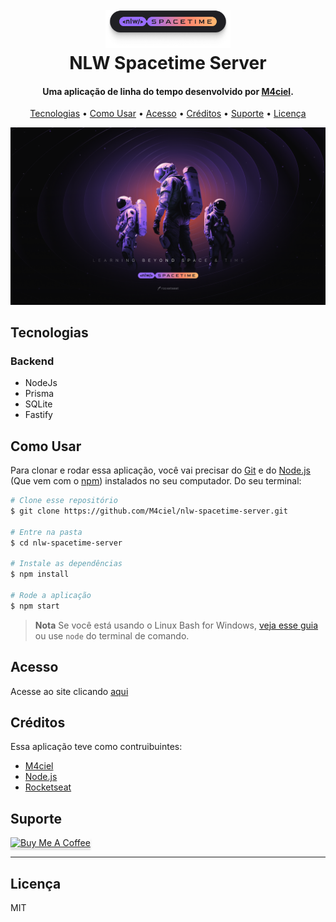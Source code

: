 
<h1 align="center">
  <br>
  <a href=""><img src="./img/logo_nlw_spacetime.png" alt="NlwSpacetime" width="200"></a>
  <br>
  NLW Spacetime Server
  <br>
</h1>

<h4 align="center">Uma aplicação de linha do tempo desenvolvido por <a href="https://github.com/M4ciel" target="_blank">M4ciel</a>.</h4>

<p align="center">
  <!-- <a href="https://badge.fury.io/js/electron-markdownify">
    <img src="https://badge.fury.io/js/electron-markdownify.svg"
         alt="Gitter">
  </a>
  <a href="https://gitter.im/amitmerchant1990/electron-markdownify"><img src="https://badges.gitter.im/amitmerchant1990/electron-markdownify.svg"></a>
  <a href="https://saythanks.io/to/bullredeyes@gmail.com">
      <img src="https://img.shields.io/badge/SayThanks.io-%E2%98%BC-1EAEDB.svg">
  </a>
  <a href="https://www.paypal.me/AmitMerchant">
    <img src="https://img.shields.io/badge/$-donate-ff69b4.svg?maxAge=2592000&amp;style=flat">
  </a> -->
</p>

<p align="center">
  <a href="#tecnologias">Tecnologias</a> •
  <a href="#como-usar">Como Usar</a> •
  <a href="#acesso">Acesso</a> •
  <a href="#créditos">Créditos</a> •
  <a href="#suporte">Suporte</a> •
  <a href="#licença">Licença</a>
</p>

![screenshot](./img/wallpaper.png)

## Tecnologias

### Backend

* NodeJs
* Prisma
* SQLite
* Fastify

## Como Usar

Para clonar e rodar essa aplicação, você vai precisar do [Git](https://git-scm.com) e do [Node.js](https://nodejs.org/en/download/) (Que vem com o [npm](http://npmjs.com)) instalados no seu computador. Do seu terminal:

```bash
# Clone esse repositório
$ git clone https://github.com/M4ciel/nlw-spacetime-server.git

# Entre na pasta
$ cd nlw-spacetime-server

# Instale as dependências
$ npm install

# Rode a aplicação
$ npm start
```

> **Nota**
> Se você está usando o Linux Bash for Windows, [veja esse guia](https://www.howtogeek.com/261575/how-to-run-graphical-linux-desktop-applications-from-windows-10s-bash-shell/) ou use `node` do terminal de comando.


## Acesso

Acesse ao site clicando [aqui]()

## Créditos

Essa aplicação teve como contruibuintes:

- [M4ciel](https://github.com/M4ciel)
- [Node.js](https://nodejs.org/)
- [Rocketseat](https://www.rocketseat.com.br)


## Suporte

<a href="https://bmc.link/caiomaciel" target="_blank"><img src="https://www.buymeacoffee.com/assets/img/custom_images/purple_img.png" alt="Buy Me A Coffee" style="height: 41px !important;width: 174px !important;box-shadow: 0px 3px 2px 0px rgba(190, 190, 190, 0.5) !important;-webkit-box-shadow: 0px 3px 2px 0px rgba(190, 190, 190, 0.5) !important;" ></a>

---

## Licença

MIT